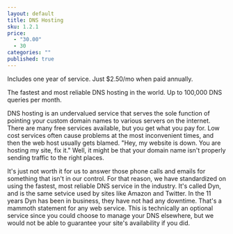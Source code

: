 ```yaml
---
layout: default
title: DNS Hosting
sku: 1.2.1
price: 
  - "30.00"
  - 30
categories: ""
published: true
---
```


Includes one year of service. Just $2.50/mo when paid annually.

The fastest and most reliable DNS hosting in the world. Up to 100,000 DNS queries per month.

DNS hosting is an undervalued service that serves the sole function of pointing your custom domain names to various servers on the internet. There are many free services available, but you get what you pay for. Low cost services often cause problems at the most inconvenient times, and then the web host usually gets blamed. "Hey, my website is down. You are hosting my site, fix it." Well, it might be that your domain name isn't properly sending traffic to the right places.

It's just not worth it for us to answer those phone calls and emails for something that isn't in our control. For that reason, we have standardized on using the fastest, most reliable DNS service in the industry. It's called Dyn, and is the same setvice used by sites like Amazon and Twitter. In the 11 years Dyn has been in business, they have not had any downtime. That's a mammoth statement for any web service. This is technically an optional service since you could choose to manage your DNS elsewhere, but we would not be able to guarantee your site's availability if you did.